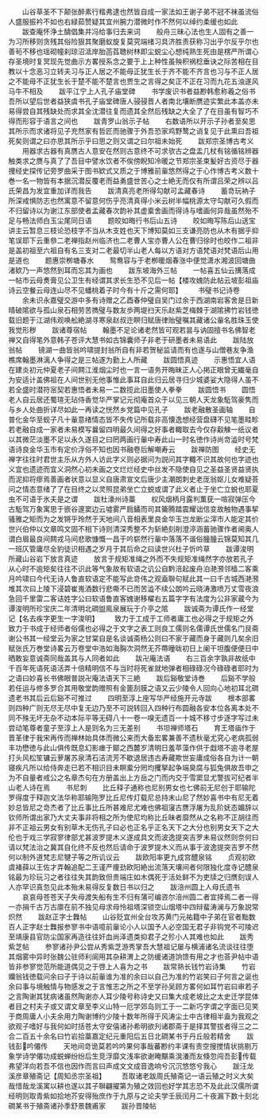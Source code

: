 <!-- { "loadSidebar": true } -->
　　山谷草圣不下颠张醉素行楷弗逮也然皆自成一家法如王谢子弟不冠不袜虽流俗人盛服振衿不如也右緑茹赞疑其宜州腕力潜微时作不然何以绰约柔缓也如此
　　跋查庵怀浄土醻倡集并冯给事归去来词
　　般舟三昧心法也生人固有之善一为习所移则贪残其俗险狠其聚磨蚁旋复莫究端绪习具济胜责获称习出乎尔反乎尔也善茍不移也瑶砌幢刹琼沼泜岸胎菡萏聴树林即尘蜕尘心想纯熟生死由是楞严所谓心存圣境时复冥现先觉曲示方畧授系念之要于上上种性虽殃积祸稔垂诀之际苦相在目教以十念恶习立转夫习与正人居之不能毋正犹生长于齐不能不齐言也习与不正人居之不能毋不正犹生长于楚不能不楚言也贾生之言得之矣正不正在习而九花五浊遂风马牛不相及
　　跋平江宁上人孔子庙堂碑
　　书学废识书者益尠韩愈称羲之俗书吾所以望后世者益狭虞书孔子庙堂碑唐人骎骎晋人者南北壤断赝迹实繁此本盖亦未易得尝自其残缺处而求其全沈潜往复而遗其全然后残缺之大全了了在目虽有智巧不得而形容于语言之间也
　　跋青罗山翁示子帖
　　右数语所以开示子孙者至矣思其所示而求诸将见子充然家有哲匠而驰骤于外吾恐家鸡野鹜之诮复见于此熏曰吾祖死矣则谓之曰亦思其所示乎曰思之则又谓之曰尔祖未始死
　　跋郑宗圣博古考义
　　用器求古器有真赝古人意安在然则古意终不可求欤古之盘盂几杖有铭循铭辨器触类求之赝与真了了吾目中譬水饮者不俟傍睨知冷暖之节郑宗圣束髪好古资尽于器捜经史探传记旁罗曲采于图书欵式又质之于博雅前軰悠然得之于心作博古考义数十巻一名一物皆有本据沉潜反覆老而益勇盛世苦心之士絶无而仅有所谓吕荣之辨以吕氏荣昌为发宜重加详而我告
　　跋清真亮老所得勾献可孟藏春诗
　　蓄竒玩衲子所深戒惧防志也然寓意不留意何伤乎亮清真得小米云树半幅桃源太守勾献可久假而不归留诗以为谢江东部使者孟藏春次韵补其虚槖舍画而得诗与嗜画何异哉虽然殆不足与畅法师白玉尘尾同日语
　　题皎如晦行书后山五诗
　　皎如晦写陈后山送宝讲主云暂息三枝论恐枝字不当从木支姓也天下博知莫如三支谦亮防也从木有据乎抑笔误耶下云重叅二老禅指赵州临济也二老曹人宝亦曹人公在曹归徐时也皎作二祖非是盖初祖至六祖自有名三支对二老最切半山老人每以方语对方语梵语对梵语后山用是道也
　　题惠崇栁塘春水
　　鸳鸯容与于老栁暖烟春涨中便觉潇水湘波回塘曲渚欵乃一声悠然到耳而忘其为画也
　　跋东坡海外三帖
　　一帖喜五仙云搆落成一帖市云母煑膏见公卫生有经谓其求长生恐不见后一帖【楼攻媿防此帖云坡彭祖庙诗云空餐云母连山尽不见蟠桃着子时今有十斤之需何耶】
　　书璧书记诗卷
　　余未识永嘉璧交游中多有诗赠之乙酉春仲璧自吴门过余于西湖南宕客舍是日新晴破隂欲与孤山泉石相劳苦擕璧与数友歩两堤扫天乐赵紫芝梅棘于湖隂拂竹岩钱徳载旧题于江湖伟观唤舩絶湖寻寒泉赵叔迕瞑归赋唐律贻璧嘱其藏诸公軰名胜珠玉使我觉形秽
　　跋诸尊宿帖
　　翰墨不足论诸老然皆可观若昙与讷固擅书名佛智老禅又自得笔外意韩子苍评大慧书如古锦囊师子非老于研墨者未易语此
　　跋陆放翁帖
　　镜湖一曲皆翁吟啸提封翁所自有非若贺秘监请而有也遂与山僧巷友争渔樵席翰墨淋漓人争得之是三帖遂为勤上人所藏
　　跋圆悟真迹
　　示惠悟宜人语在建炎初元仲夏老子间闗江淮烟尘时也一言一语务开晦昧正人心掲正眼曾无纎毫自为安适计盖佛祖在人间世别无他事惟此事耳自此归云居寻归少城婆娑大隐得人虽不若全盛时潜符宻契若惠悟者未易一二数揽此旧墨使人拳拳
　　跋圆悟书
　　圆悟老人自云居还蜀瑄无玷侍香觉华严掌记元彻庵首众于以见三朝人天龙象駈驾豪隽而与乡人处曲折详尽如此一再读之恍然乡党篇中见孔子
　　跋老融散圣画轴
　　自普化金华至蚬子凡十軰意绪情态皆不失传记所载非高懐逸想经营盘礴不见笔墨畦畛若老融自成一家者未易模写曩留四明最久间得之好事者輙取去今仅存觳觫一纸议者以其微茫淡墨不足以永久遂目之曰罔两画行軰中寿此山一时名徳作诗尚竒澁时号梵语诗良金华玉市有定价浮俗不知也因书融卷后解嘲寿云
　　跋禅防图
　　经史无禅字往往时君世主乐从方外人访此字义则必据问为説问其字輙不识其故何也字迹也义宜也遗迹而宜义洞然心初未画之文烂烂经史中丝发不隐使自见之圣益圣贤益贤执而泥抑将瘳焉善画者状意以显义自唐肃宣文后唐少主潮朗刺史老厐翁妪儿女难疑荅问之情态意绪了了在目终之以灵照昆弟坐亡立蜕或谓了此义者止于坐亡立蜕也耶夏虫不可语于氷夫是之谓
　　跋杜濠州诗藁
　　权风烟柄月露判薫莸一喧寂弹压今古駈驾万象寓思于嵌谷邃窦边云墟雾严扃鐍而司其籥腾踏震耀诎信变故触物遇事挈骚雅之矩而为之发锵乎玲然于天地间八音相表里良金华玉岂龙断尘滓市人能定其价世兴伯仲以文章鸣文固不相下诗则清深秀整不为斩絶刻削澄渟涵蓄驰骤作者阃奥人谓白眉最良间闗戎马间悲歌慷慨一昌于吟崭然行軰中落落不谐俗朣朣云锦莫知其几一班仄管庸尽全豹徒识相遇之岁月于其后命之曰读世兴杜子忻吟草
　　跋谭浚明所藏山谷岩下放言真迹
　　放言于规矩准绳之外而不失规矩准绳然字亦放若孔子从心时不逾矩矣往往不识此等气象故有软语之讥公自黔涪起废舟泊滟滪邻樯二客乘月吟啸曰今代无诗人鲁直软语定不能写此竒伟之观盍聨句赋此其一曰千古城西滟滪堆其次曰上陵下浸碧崔嵬酒数行悲嘶不已而苦澁不续公朗吟云晓涛激喷万丈雪夜浪急回千里雷二客诘姓字公曰软语鲁直客媿谢移櫂右五篇字字有法度为公非家蔵今为谭浚明所珍宝庆二年清明北磵盥鳯泉展玩于介亭之隂
　　跋诚斋为谭氏作一经堂记【名去疾字更生一字浚明】
　　致力于工成于工师者庸工也必得之于规矩之外致力于书成于经师者俗儒也必得之于文字之表工则良工儒则名儒谭氏世儒名门艮斋谢公书其一经堂云为家之甘棠自是名谈诚斋杨公则曰不家于藏而身于藏则几矣余旧赋张氏万巻堂诗畧云万卷堂中浩如海胸次洞然无芥蔕曈昽初日上阑干坦腹便便日中晒敢妄意诚斋同哉盖其与人同者如此
　　跋卍庵法语
　　右三百余字孰非故纸中千百年死语死语活弄十倍精明信不与当时将死雀就地弹者相碌碌况今碌碌者耶时为之语曰妙喜长书佛眼普説卍庵法语天下三絶
　　跋后谿敬堂诗巻
　　后谿不学般若任运与修多罗合其用敬堂韵赠照有金篦刮膜之语又云少陵令人回向心地初耳北磵遗老书其后云后谿不可推过
　　四明至淳上座写华严经施开元寺跋
　　根本部畧则四种广则无尽无尽中复无边乃至不可説转回入四种行布圆融各安本位各离本处不同不殊无坏无杂不动本际平等无碍八十一卷一嗅无遗百一十城不移寸步逐字写过未尝动笔尊者童子至淳上人是则名为三无差别
　　书坦禅师塔石
　　育王塔庙作于晋革律于我宋再传而禅林始具体而微公来而大备宏畧兼善不遗秋毫尤究心老病孤弱丰功懋徳与此山俱传既息幻影瘗于鄮之西麓岁清明日羞苹藻作供于戱塔不逾寻老屋打头风松笙镛云萝屠苏泉清石洁流芳不歇退居违古寿藏欺世妄庸成俗各自为计一朝寝疾凡所以给侍奔走已若不相识目未瞑槖分罔均攫拏起争端臭腐与狐兔俱故吾申之为不自量者戒公之名章杰句在方册盖出上方岳之门而内交于雪窦显尤警拔可纪者半山老人诗在焉
　　书尼刺
　　比丘释子通称也尼别男女也七佛前无尼创于耶输陀罗得度于释迦文法华称耶输陁罗比丘尼传灯载尼总持末山尼了然妙喜书中有尼无着妙总皆尼之竒杰者了比丘事比丘所甚难尼尤难也佛祖寖古赝浮屠为乱阶妩态媚辞以钦师所谓出家乃大丈夫事非将相之所为使尼均称比丘昧者靡然从之名称不正胡往而非不正祖云男女有别草木无伤孔子曰必也正名乎正名天下之大分也别男女天下之大伦也于戏三学寂寥律部尤甚波罗提木义遂成具文而波逸提突吉罗未易议然则奈何曰请以梵法治之冀其自化终不反也然后请命于波罗提木义而从事于波逸提突吉罗不然何以制外道梵志尼犍子等之所讥议云
　　跋欧阳率更九成宫醴泉铭
　　贞观初欧虞褚薛以王佐才弄翰追配二王谨严痩劲欧阳絶出流落天壤间者何限独化度寺记醴泉铭最为珍玩习之者往往失其韵致但贵端庄如木偶死于活处鲜不为吏牍之归赝刻误人人亦罕识真忽见此本殆未易得反复数日书以归之
　　跋涪州圆上人母氏遗书
　　哀哀母苍苍天子失母渡失船有生不归有蒲可编咨尔涪州圆二者宜择焉二者一得一亦捐千古万古廪在前不独见母求母怜祖塔深锁空山烟塔中四辩蜚涛澜与万象説常炽然
　　跋赵正字士橆帖
　　山谷贬宜州全台攻苏黄门元祐籍中子弟在官者黜数百人正字赵士橆报参寥书中语噫前軰论小人以国予人必空国无君子非钩党不可陵迟至靖康县官防尘国家再造往往奸血尚泽遗类抑君子之殄小人其难也如此
　　跋秀紫芝帖
　　参寥诸孙尹公尝从秀紫芝游秀掌吾大慧祖记屡与横浦诸名流谈往往堕其烟雾中异时张魏公驻师利阆用其杂耕渭上之防缓诸道饷馈有用之才也荅尹帖中语皆非参寥觉范所能道偶见之于啓上人喜为之书
　　跋常熟长钱竹岩诗集
　　竹岩孏翁钱徳载问余曰子于诗以前軰谁为准的余曰以自己为准的竹岩笑曰子何言之诞也余曰事与境触情与物感发之于言惟志之所之不至学孙吴顾方畧何如耳竹岩曰审若子之言陶谢其犹病诸虽然陶谢亦人耳少陵号称诗史又曰集大成老坡比之太史迁学昆体者目之村夫子或又谓文章至李义山特一厄学郊岛则工于一二新巧字谓之字面已见笑于商周庸人小夫余用力陶谢博约少陵十数年所得于风涛尘土中古律相半盍为我观之欲观子嗜好与我何如时括苍太守安僖诸孙希明欲刋诸郡斋于是择其警拔者得三之二合二百五十余名曰竹岩拾藁嘉定纪元重阳后五日北磵某书于丹丘般若精舍
　　跋钱彭吟僊传
　　天地间竒诡莫若吟吟果何事哉蕃尠约丰课有责空搜搅情状挑剔万象学诗学僊功成蜕蝉纷纷后生竞浮靡文浅率欲谢晻黮乘滉瀁而友倏忽闯吾彭传载弗望洋向若吾不信也因作而言曰声成文文成音逸响兮沉沉悠悠兮我心
　　跋汪龙溪彦章殖斋记【周知丞宗圣祖】
　　吾取诸老跋周氏殖斋记一语云殖之时义大矣哉惜哉龙溪寓以耕也遂以其子聨翩擢第为殖之效回也好学其志恐不及此此汉儒所谓经明则取青紫如拾地芥安得殆庶作于九原与之论夫学壬辰闰月二十夜漏下数十刻北磵某书于殖斋诸孙季舒景魏甫家
　　跋孙晋陵帖
